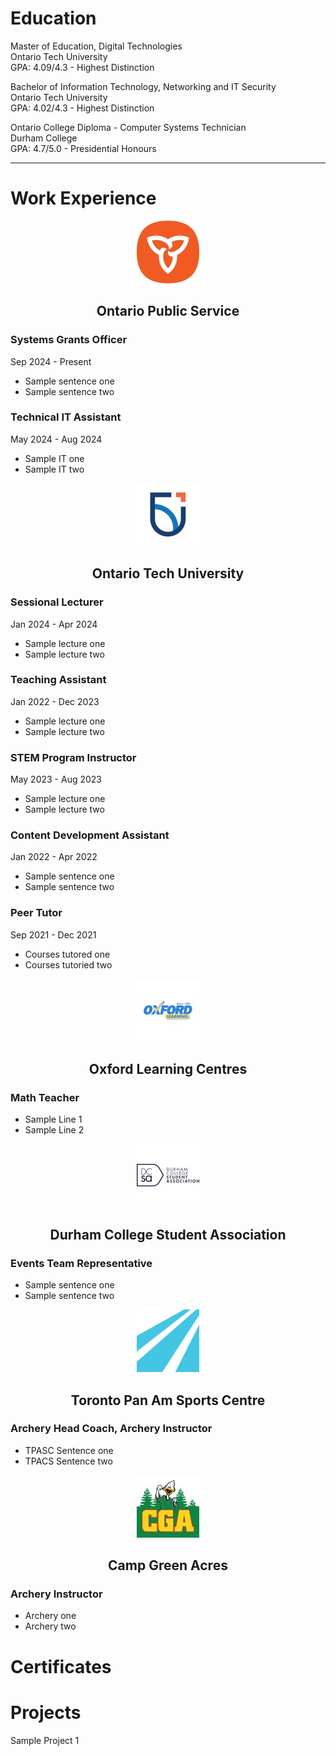 <link rel="icon" type="image/png" href="/assets/Profile_Pic_Zoom_Png.png">

# Education
Master of Education, Digital Technologies  
Ontario Tech University  
GPA: 4.09/4.3 - Highest Distinction  

Bachelor of Information Technology, Networking and IT Security  
Ontario Tech University  
GPA: 4.02/4.3 - Highest Distinction  

Ontario College Diploma - Computer Systems Technician  
Durham College  
GPA: 4.7/5.0 - Presidential Honours  

<hr>

# Work Experience

<p align="center">
  <img src="/assets/ontario_public_service_leadership_logo.jpg" alt="OPS Logo">
</p>

<h2 style="text-align: center;">Ontario Public Service</h2>

### Systems Grants Officer
Sep 2024 - Present
- Sample sentence one
- Sample sentence two

### Technical IT Assistant
May 2024 - Aug 2024
- Sample IT one
- Sample IT two

<p align="center">
  <img src="/assets/uoit_logo.jpg" alt="OTU Logo">
</p>

<h2 style="text-align: center;">Ontario Tech University</h2>

### Sessional Lecturer
Jan 2024 - Apr 2024
- Sample lecture one
- Sample lecture two

### Teaching Assistant
Jan 2022 - Dec 2023
- Sample lecture one
- Sample lecture two

### STEM Program Instructor
May 2023 - Aug 2023
- Sample lecture one
- Sample lecture two

### Content Development Assistant
Jan 2022 - Apr 2022
- Sample sentence one
- Sample sentence two

### Peer Tutor
Sep 2021 - Dec 2021
- Courses tutored one
- Courses tutoried two

<p align="center">
  <img src="/assets/oxford_learning_center_logo.jpg" alt="Oxford Logo">
</p>

<h2 style="text-align: center;">Oxford Learning Centres</h2>

### Math Teacher
- Sample Line 1
- Sample Line 2

<p align="center">
  <img src="/assets/durham_college_students_inc_logo.jpg" alt="DCSA Logo">
</p>

<h2 style="text-align: center;">Durham College Student Association</h2>

### Events Team Representative
- Sample sentence one
- Sample sentence two

<p align="center">
  <img src="/assets/toronto_pan_am_centre_logo.jpg" alt="TPASC Logo">
</p>

<h2 style="text-align: center;">Toronto Pan Am Sports Centre</h2>

### Archery Head Coach, Archery Instructor
- TPASC Sentence one
- TPACS Sentence two

<p align="center">
  <img src="/assets/campgreenacres_logo.jpg" alt="CGA Logo">
</p>

<h2 style="text-align: center;">Camp Green Acres</h2>

### Archery Instructor
- Archery one
- Archery two

# Certificates


# Projects
Sample Project 1
